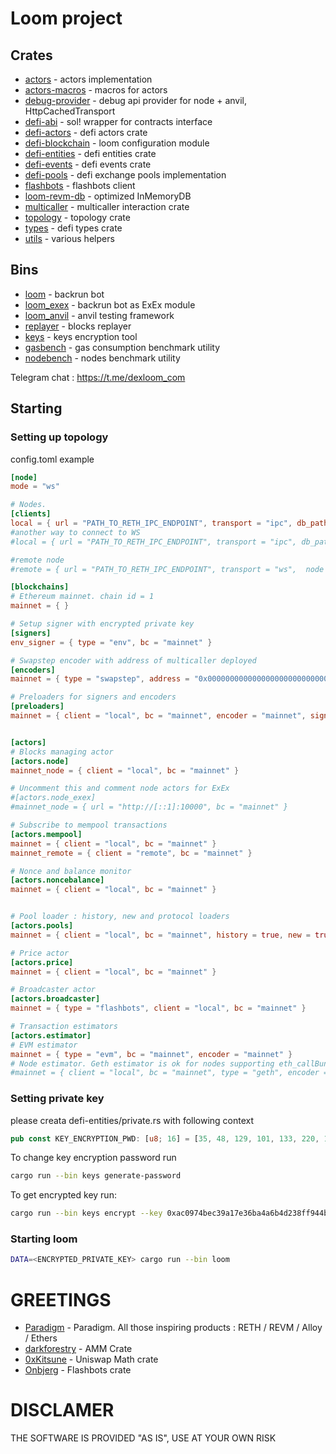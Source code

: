 # Loom project

## Crates

- [actors](./crates/actors) - actors implementation
- [actors-macros](./crates/actors-macros) - macros for actors
- [debug-provider](./crates/debug-provider) - debug api provider for node + anvil, HttpCachedTransport
- [defi-abi](./crates/defi-abi) - sol! wrapper for contracts interface
- [defi-actors](./crates/defi-actors) - defi actors crate
- [defi-blockchain](./crates/defi-blockchain) - loom configuration module
- [defi-entities](./crates/defi-entities) - defi entities crate
- [defi-events](./crates/defi-events) - defi events crate
- [defi-pools](./crates/defi-pools) - defi exchange pools implementation
- [flashbots](./crates/flashbots) - flashbots client
- [loom-revm-db](./crates/loom-revm-db) - optimized InMemoryDB
- [multicaller](./crates/multicaller) - multicaller interaction crate
- [topology](./crates/topology) - topology crate
- [types](./crates/types) - defi types crate
- [utils](./crates/utils) - various helpers

## Bins

- [loom](./bin/loom_backrun) - backrun bot
- [loom_exex](./bin/loom_exex) - backrun bot as ExEx module
- [loom_anvil](./bin/loom_anvil) - anvil testing framework
- [replayer](./bin/replayer) - blocks replayer
- [keys](./bin/keys) - keys encryption tool
- [gasbench](./bin/gasbench) - gas consumption benchmark utility
- [nodebench](./bin/nodebench) - nodes benchmark utility

Telegram chat : https://t.me/dexloom_com

## Starting

### Setting up topology

config.toml example

```toml
[node]
mode = "ws"

# Nodes. 
[clients]
local = { url = "PATH_TO_RETH_IPC_ENDPOINT", transport = "ipc", db_path = "PATH_TO_RETH_DATA_FOLDER/db", node = "reth" }
#another way to connect to WS
#local = { url = "PATH_TO_RETH_IPC_ENDPOINT", transport = "ipc", db_path = "PATH_TO_RETH_DATA_FOLDER/db", node = "reth" }

#remote node 
#remote = { url = "PATH_TO_RETH_IPC_ENDPOINT", transport = "ws",  node = "geth" }

[blockchains]
# Ethereum mainnet. chain id = 1
mainnet = { }

# Setup signer with encrypted private key
[signers]
env_signer = { type = "env", bc = "mainnet" }

# Swapstep encoder with address of multicaller deployed
[encoders]
mainnet = { type = "swapstep", address = "0x0000000000000000000000000000000000000000" }

# Preloaders for signers and encoders
[preloaders]
mainnet = { client = "local", bc = "mainnet", encoder = "mainnet", signers = "env_signer" }


[actors]
# Blocks managing actor
[actors.node]
mainnet_node = { client = "local", bc = "mainnet" }

# Uncomment this and comment node actors for ExEx
#[actors.node_exex]
#mainnet_node = { url = "http://[::1]:10000", bc = "mainnet" }

# Subscribe to mempool transactions
[actors.mempool]
mainnet = { client = "local", bc = "mainnet" }
mainnet_remote = { client = "remote", bc = "mainnet" }

# Nonce and balance monitor
[actors.noncebalance]
mainnet = { client = "local", bc = "mainnet" }


# Pool loader : history, new and protocol loaders
[actors.pools]
mainnet = { client = "local", bc = "mainnet", history = true, new = true, protocol = true }

# Price actor 
[actors.price]
mainnet = { client = "local", bc = "mainnet" }

# Broadcaster actor 
[actors.broadcaster]
mainnet = { type = "flashbots", client = "local", bc = "mainnet" }

# Transaction estimators
[actors.estimator]
# EVM estimator 
mainnet = { type = "evm", bc = "mainnet", encoder = "mainnet" }
# Node estimator. Geth estimator is ok for nodes supporting eth_callBundle method only 
#mainnet = { client = "local", bc = "mainnet", type = "geth", encoder = "mainnet" }
```

### Setting private key

please creata defi-entities/private.rs with following context

```rust
pub const KEY_ENCRYPTION_PWD: [u8; 16] = [35, 48, 129, 101, 133, 220, 104, 197, 183, 159, 203, 89, 168, 201, 91, 130];
```

To change key encryption password run

```sh
cargo run --bin keys generate-password  
```

To get encrypted key run:

```sh
cargo run --bin keys encrypt --key 0xac0974bec39a17e36ba4a6b4d238ff944bacb478cbed5efcae784d7bf4f2ff80
```

### Starting loom

```sh
DATA=<ENCRYPTED_PRIVATE_KEY> cargo run --bin loom
```

# GREETINGS

- [Paradigm](https://github.com/paradigmxyz) - Paradigm. All those inspiring products : RETH / REVM / Alloy / Ethers
- [darkforestry](https://github.com/darkforestry/amms-rs) - AMM Crate
- [0xKitsune](https://github.com/0xKitsune) - Uniswap Math crate
- [Onbjerg](https://github.com/onbjerg) - Flashbots crate

# DISCLAMER

THE SOFTWARE IS PROVIDED "AS IS", USE AT YOUR OWN RISK
